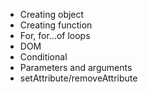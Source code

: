 - Creating object
- Creating function
- For, for...of loops
- DOM
- Conditional
- Parameters and arguments
- setAttribute/removeAttribute
